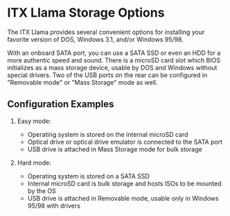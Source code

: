 # ITX Llama Storage Options

The ITX Llama provides several convenient options for installing your favorite version of DOS, Windows 3.1, and/or Windows 95/98. 

With an onboard SATA port, you can use a SATA SSD or even an HDD for a more authentic speed and sound. There is a microSD card slot which BIOS initializes as a mass storage device, usable by DOS and Windows without special drivers. Two of the USB ports on the rear can be configured in "Removable mode" or "Mass Storage" mode as well. 

## Configuration Examples

1. Easy mode:
    * Operating system is stored on the internal microSD card
    * Optical drive or optical drive emulator is connected to the SATA port
    * USB drive is attached in Mass Storage mode for bulk storage

1. Hard mode:
    * Operating system is stored on a SATA SSD
    * Internal microSD card is bulk storage and hosts ISOs to be mounted by the OS
    * USB drive is attached in Removable mode, usable only in Windows 95/98 with drivers